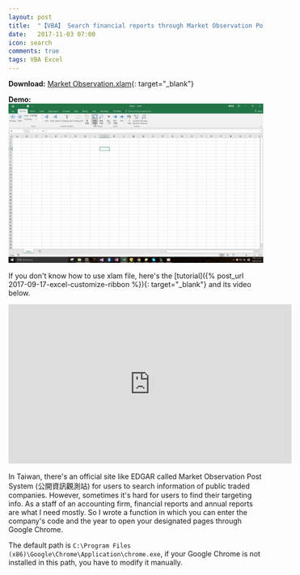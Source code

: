 ```yaml
---
layout: post
title:  "【VBA】 Search financial reports through Market Observation Post System"
date:   2017-11-03 07:00
icon: search
comments: true
tags: VBA Excel
---
```


**Download:**  [Market Observation.xlam](https://github.com/noworneverev/noworneverev.github.io/releases/download/1.0/market_observation.xlam){: target="_blank"}

**Demo:** ![](/images/market.gif)

If you don't know how to use xlam file, here's the [tutorial]({% post_url 2017-09-17-excel-customize-ribbon %}){: target="_blank"} and its video below.

<div style="text-align:center"><iframe width="560" height="315" src="https://www.youtube.com/embed/_8ez9G_QCUU" frameborder="0" allowfullscreen></iframe></div>

In Taiwan, there's an official site like EDGAR called Market Observation Post System (公開資訊觀測站) for users to search information of public traded companies. However, sometimes it's hard for users to find their targeting info. As a staff of an accounting firm, financial reports and annual reports are what I need mostly. So I wrote a function in which you can enter the company's code and the year to open your designated pages through Google Chrome.

The default path is ``C:\Program Files (x86)\Google\Chrome\Application\chrome.exe``, if your Google Chrome is not installed in this path, you have to modify it manually.


<br>
<br>


